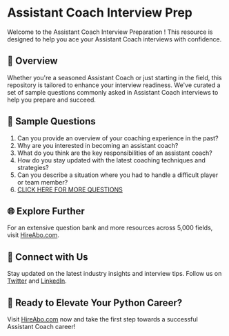 # Assistant Coach Interview Prep

Welcome to the Assistant Coach Interview Preparation ! This resource is designed to help you ace your Assistant Coach interviews with confidence.

## 🚀 Overview

Whether you're a seasoned Assistant Coach or just starting in the field, this repository is tailored to enhance your interview readiness. We've curated a set of sample questions commonly asked in Assistant Coach interviews to help you prepare and succeed.

## 📝 Sample Questions

1. Can you provide an overview of your coaching experience in the past?
2. Why are you interested in becoming an assistant coach?
3. What do you think are the key responsibilities of an assistant coach?
4. How do you stay updated with the latest coaching techniques and strategies?
5. Can you describe a situation where you had to handle a difficult player or team member?
6. [CLICK HERE FOR MORE QUESTIONS](https://hireabo.com/job/15_0_1/Assistant%20Coach)

## 🌐 Explore Further

For an extensive question bank and more resources across 5,000 fields, visit [HireAbo.com](https://www.hireabo.com).

## 📱 Connect with Us

Stay updated on the latest industry insights and interview tips. Follow us on [Twitter](https://twitter.com/hireabo) and [LinkedIn](https://www.linkedin.com/in/hire-abo-3609972a8/).

## 🚀 Ready to Elevate Your Python Career?

Visit [HireAbo.com](https://www.hireabo.com) now and take the first step towards a successful Assistant Coach career!